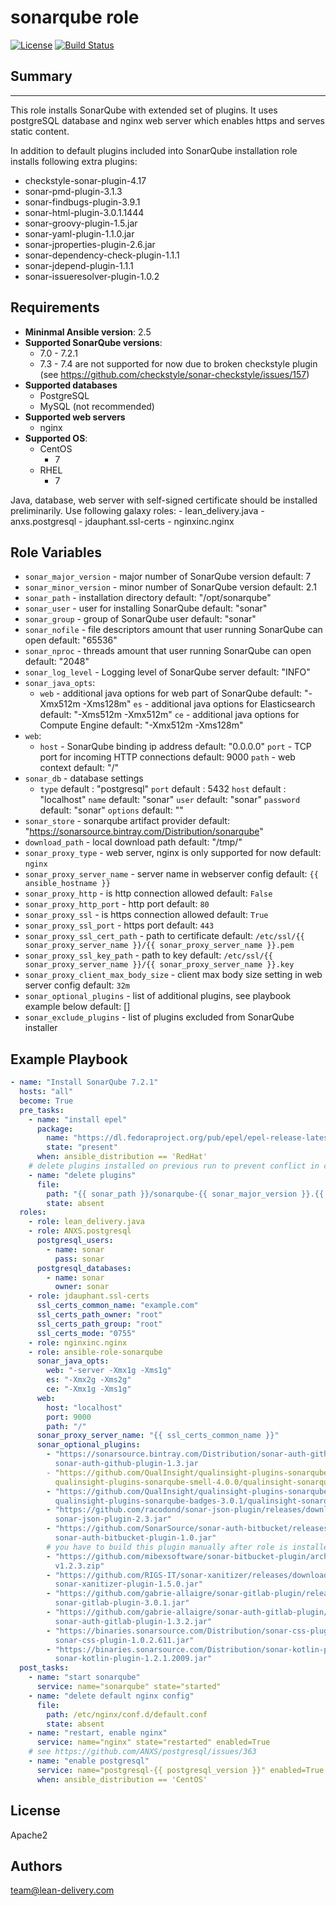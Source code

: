 sonarqube role
=========
[![License](https://img.shields.io/badge/license-Apache-green.svg?style=flat)](https://raw.githubusercontent.com/lean-delivery/ansible-role-sonarqube/master/LICENSE)
[![Build Status](https://travis-ci.org/lean-delivery/ansible-role-sonarqube.svg?branch=master)](https://travis-ci.org/lean-delivery/ansible-role-sonarqube)

## Summary
--------------

This role installs SonarQube with extended set of plugins. It uses postgreSQL database and nginx web server which enables https and serves static content.

In addition to default plugins included into SonarQube installation role installs following extra plugins:
  - checkstyle-sonar-plugin-4.17
  - sonar-pmd-plugin-3.1.3
  - sonar-findbugs-plugin-3.9.1
  - sonar-html-plugin-3.0.1.1444
  - sonar-groovy-plugin-1.5.jar
  - sonar-yaml-plugin-1.1.0.jar
  - sonar-jproperties-plugin-2.6.jar
  - sonar-dependency-check-plugin-1.1.1
  - sonar-jdepend-plugin-1.1.1
  - sonar-issueresolver-plugin-1.0.2

Requirements
--------------

 - **Mininmal Ansible version**: 2.5
 - **Supported SonarQube versions**:
   - 7.0 - 7.2.1
   - 7.3 - 7.4 are not supported for now due to broken checkstyle plugin (see https://github.com/checkstyle/sonar-checkstyle/issues/157)
 - **Supported databases**
   - PostgreSQL
   - MySQL (not recommended)
 - **Supported web servers**
   - nginx 
 - **Supported OS**:
   - CentOS
     - 7
   - RHEL
     - 7

Java, database, web server with self-signed certificate should be installed preliminarily. Use following galaxy roles:
    - lean_delivery.java
    - anxs.postgresql
    - jdauphant.ssl-certs
    - nginxinc.nginx


Role Variables
--------------

  - `sonar_major_version` - major number of SonarQube version
    default: 7
  - `sonar_minor_version` - minor number of SonarQube version
    default: 2.1
  - `sonar_path` - installation directory
    default: "/opt/sonarqube"
  - `sonar_user` - user for installing SonarQube
    default: "sonar"
  - `sonar_group` - group of SonarQube user
    default: "sonar"
  - `sonar_nofile` - file descriptors amount that user running SonarQube can open
    default: "65536"
  - `sonar_nproc` - threads amount that user running SonarQube can open
    default: "2048"
  - `sonar_log_level` - Logging level of SonarQube server
    default: "INFO"
  - `sonar_java_opts`:
      - `web` - additional java options for web part of SonarQube
        default: "-Xmx512m -Xms128m"
        `es` - additional java options for Elasticsearch 
        default: "-Xms512m -Xmx512m"
        `ce` - additional java options for Compute Engine 
        default: "-Xmx512m -Xms128m"
  - `web`:
      - `host` - SonarQube binding ip address
        default: "0.0.0.0"
        `port` - TCP port for incoming HTTP connections
        default: 9000
        `path` - web context
        default: "/"
  - `sonar_db` - database settings
      - `type` 
        default : "postgresql"
        `port`
        default : 5432
        `host`
        default : "localhost"
        `name`
        default: "sonar"
        `user`
        default: "sonar"
        `password`
        default: "sonar"
        `options`
        default: ""
  - `sonar_store` - sonarqube artifact provider
    default: "https://sonarsource.bintray.com/Distribution/sonarqube"
  - `download_path` - local download path
    default: "/tmp/"
  - `sonar_proxy_type` - web server, nginx is only supported for now
    default: `nginx`
  - `sonar_proxy_server_name` - server name in webserver config
    default: `{{ ansible_hostname }}`
  - `sonar_proxy_http` - is http connection allowed
    default: `False`
  - `sonar_proxy_http_port` - http port
    default: `80`
  - `sonar_proxy_ssl` - is https connection allowed
    default: `True`
  - `sonar_proxy_ssl_port` - https port
    default: `443`
  - `sonar_proxy_ssl_cert_path` - path to certificate
    default: `/etc/ssl/{{ sonar_proxy_server_name }}/{{ sonar_proxy_server_name }}.pem`
  - `sonar_proxy_ssl_key_path` - path to key
    default: `/etc/ssl/{{ sonar_proxy_server_name }}/{{ sonar_proxy_server_name }}.key`
  - `sonar_proxy_client_max_body_size` - client max body size setting in web server config
    default: `32m`
  - `sonar_optional_plugins` - list of additional plugins, see playbook example below
    default: []
  - `sonar_exclude_plugins` - list of plugins excluded from SonarQube installer

Example Playbook
----------------
```yaml
- name: "Install SonarQube 7.2.1"
  hosts: "all"
  become: True
  pre_tasks:
    - name: "install epel"
      package:
        name: "https://dl.fedoraproject.org/pub/epel/epel-release-latest-7.noarch.rpm"
        state: "present"
      when: ansible_distribution == 'RedHat'
    # delete plugins installed on previous run to prevent conflict in case if any plugin is updated
    - name: "delete plugins"
      file:
        path: "{{ sonar_path }}/sonarqube-{{ sonar_major_version }}.{{ sonar_minor_version }}/extensions/plugins"
        state: absent      
  roles:
    - role: lean_delivery.java
    - role: ANXS.postgresql
      postgresql_users:
        - name: sonar
          pass: sonar
      postgresql_databases:
        - name: sonar
          owner: sonar
    - role: jdauphant.ssl-certs
      ssl_certs_common_name: "example.com"
      ssl_certs_path_owner: "root"
      ssl_certs_path_group: "root"
      ssl_certs_mode: "0755"
    - role: nginxinc.nginx
    - role: ansible-role-sonarqube
      sonar_java_opts:
        web: "-server -Xmx1g -Xms1g"
        es: "-Xmx2g -Xms2g" 
        ce: "-Xmx1g -Xms1g"
      web:
        host: "localhost"
        port: 9000
        path: "/" 
      sonar_proxy_server_name: "{{ ssl_certs_common_name }}"
      sonar_optional_plugins:
        - "https://sonarsource.bintray.com/Distribution/sonar-auth-github-plugin/\
          sonar-auth-github-plugin-1.3.jar
        - "https://github.com/QualInsight/qualinsight-plugins-sonarqube-smell/releases/download/\
          qualinsight-plugins-sonarqube-smell-4.0.0/qualinsight-sonarqube-smell-plugin-4.0.0.jar"
        - "https://github.com/QualInsight/qualinsight-plugins-sonarqube-badges/releases/download/\
          qualinsight-plugins-sonarqube-badges-3.0.1/qualinsight-sonarqube-badges-3.0.1.jar"
        - "https://github.com/racodond/sonar-json-plugin/releases/download/2.3/\
          sonar-json-plugin-2.3.jar"
        - "https://github.com/SonarSource/sonar-auth-bitbucket/releases/download/1.0/\
          sonar-auth-bitbucket-plugin-1.0.jar"
        # you have to build this plugin manually after role is installed, use "mvn clean install" command
        - "https://github.com/mibexsoftware/sonar-bitbucket-plugin/archive/\
          v1.2.3.zip"
        - "https://github.com/RIGS-IT/sonar-xanitizer/releases/download/1.5.0/\
          sonar-xanitizer-plugin-1.5.0.jar"
        - "https://github.com/gabrie-allaigre/sonar-gitlab-plugin/releases/download/3.0.1/\
          sonar-gitlab-plugin-3.0.1.jar"
        - "https://github.com/gabrie-allaigre/sonar-auth-gitlab-plugin/releases/download/1.3.2/\
          sonar-auth-gitlab-plugin-1.3.2.jar"
        - "https://binaries.sonarsource.com/Distribution/sonar-css-plugin/\
          sonar-css-plugin-1.0.2.611.jar"
        - "https://binaries.sonarsource.com/Distribution/sonar-kotlin-plugin/\
          sonar-kotlin-plugin-1.2.1.2009.jar"
  post_tasks:
    - name: "start sonarqube"
      service: name="sonarqube" state="started"
    - name: "delete default nginx config"
      file:
        path: /etc/nginx/conf.d/default.conf
        state: absent
    - name: "restart, enable nginx"
      service: name="nginx" state="restarted" enabled=True
    # see https://github.com/ANXS/postgresql/issues/363
    - name: "enable postgresql"
      service: name="postgresql-{{ postgresql_version }}" enabled=True
      when: ansible_distribution == 'CentOS'
```

## License

Apache2

## Authors

team@lean-delivery.com
